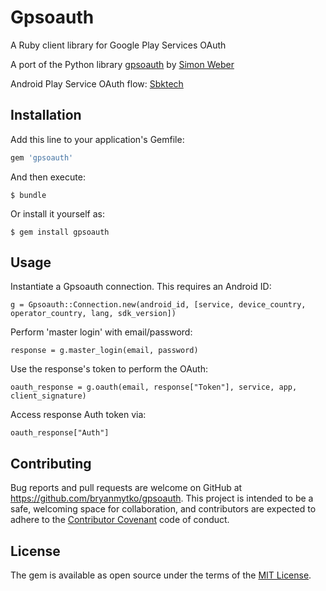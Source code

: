 # Gpsoauth

A Ruby client library for Google Play Services OAuth

A port of the Python library [gpsoauth](https://github.com/simon-weber/gpsoauth) by [Simon Weber](https://github.com/simon-weber)

Android Play Service OAuth flow: [Sbktech](https://sbktech.blogspot.com/2014/01/inside-android-play-services-magic.html)

## Installation

Add this line to your application's Gemfile:

```ruby
gem 'gpsoauth'
```

And then execute:

    $ bundle

Or install it yourself as:

    $ gem install gpsoauth

## Usage

Instantiate a Gpsoauth connection. This requires an Android ID:

    g = Gpsoauth::Connection.new(android_id, [service, device_country, operator_country, lang, sdk_version])

Perform 'master login' with email/password:

    response = g.master_login(email, password)

Use the response's token to perform the OAuth:

    oauth_response = g.oauth(email, response["Token"], service, app, client_signature)

Access response Auth token via:

    oauth_response["Auth"]

## Contributing

Bug reports and pull requests are welcome on GitHub at https://github.com/bryanmytko/gpsoauth. This project is intended to be a safe, welcoming space for collaboration, and contributors are expected to adhere to the [Contributor Covenant](http://contributor-covenant.org) code of conduct.

## License

The gem is available as open source under the terms of the [MIT License](http://opensource.org/licenses/MIT).

